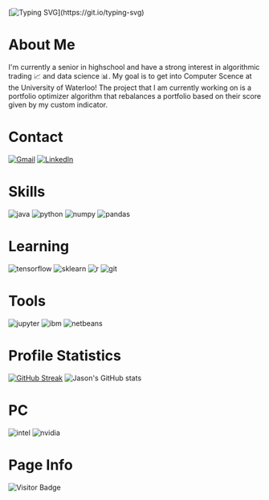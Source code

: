[![Typing SVG](https://readme-typing-svg.demolab.com?font=Robot&size=40&duration=2000&pause=1300&center=false&vCenter=false&width=500&height=80&lines=Welcome+to+my+Github!;Take+a+look+around!)](https://git.io/typing-svg)

# About Me
I'm currently a senior in highschool and have a strong interest in algorithmic trading :chart_with_upwards_trend: and data science :bar_chart:. My goal is to get into Computer Scence at the University of Waterloo! The project that I am currently working on is a portfolio optimizer algorithm that rebalances a portfolio based on their score given by my custom indicator. 

# Contact
[![Gmail](https://img.shields.io/badge/Gmail-D14836?style=for-the-badge&logo=gmail&logoColor=white)](mailto:jasontang0226@gmail.com)
[![LinkedIn](https://img.shields.io/badge/LinkedIn-0077B5?style=for-the-badge&logo=linkedin&logoColor=white)](https://www.linkedin.com/in/jason-tang-on21/)

# Skills
![java](https://img.shields.io/badge/Java-ED8B00?style=for-the-badge&logo=java&logoColor=white)
![python](https://img.shields.io/badge/Python-3776AB?style=for-the-badge&logo=python&logoColor=ffdd54)
![numpy](https://img.shields.io/badge/Numpy-013243?style=for-the-badge&logo=numpy&logoColor=0A9EDC)
![pandas](https://img.shields.io/badge/Pandas-150458?style=for-the-badge&logo=pandas&logoColor=white)

# Learning
![tensorflow](https://img.shields.io/badge/TensorFlow-FF6F00?style=for-the-badge&logo=tensorflow&logoColor=white)
![sklearn](https://img.shields.io/badge/SciKit_Learn-2a7ac9?style=for-the-badge&logo=scikitlearn&logoColor=orange)
![r](https://img.shields.io/badge/R-3776AB?style=for-the-badge&logo=r&logoColor=white)
![git](https://img.shields.io/badge/Git-F05032?style=for-the-badge&logo=git&logoColor=white)

# Tools
![jupyter](https://img.shields.io/badge/Jupyter-F37626?style=for-the-badge&logo=jupyter&logoColor=white)
![ibm](https://img.shields.io/badge/IBM-052FAD?style=for-the-badge&logo=ibm&logoColor=white)
![netbeans](https://img.shields.io/badge/NetBeans-b31109?style=for-the-badge&logo=apachenetbeanside&logoColor=white)

# Profile Statistics
[![GitHub Streak](http://github-readme-streak-stats.herokuapp.com?user=jtang25&theme=github-dark-blue&show_icons=true&hide_border=true&border_radius=0)](https://git.io/streak-stats)
![Jason's GitHub stats](https://github-readme-stats.vercel.app/api?username=jtang25&show_icons=true&theme=transparent&hide_border=true)

# PC
![intel](https://img.shields.io/badge/Intel-Core_i9_13900KF-0071c5?style=for-the-badge&logo=intel&logoColor=00c8ff)
![nvidia](https://img.shields.io/badge/NVIDIA-RTX_4080-76B900?style=for-the-badge&logo=nvidia&logoColor=green)

# Page Info
![Visitor Badge](https://visitor-badge-reloaded.herokuapp.com/badge?page_id=jtang25&style=for-the-badge&logo=github&logoColor=white&color=5AC69D&labelColor=white)
